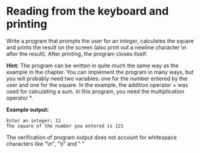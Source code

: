 # Reading from the keyboard and printing

Write a program that prompts the user for an integer, calculates the square and prints the result on the screen (also print out a newline character \n after the result). After printing, the program closes itself.

**Hint:**
The program can be written in quite much the same way as the example in the chapter. You can implement the program in many ways, but you will probably need two variables: one for the number entered by the user and one for the square. In the example, the addition operator + was used for calculating a sum. In this program, you need the multiplication operator *.

**Example output:**

```
Enter an integer: 11
The square of the number you entered is 121
```

The verification of program output does not account for whitespace characters like "\n", "\t" and " "